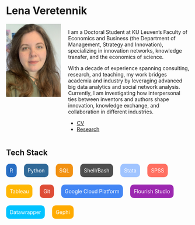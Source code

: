 # Lena Veretennik

<div style="display: flex; align-items: flex-start;">
  <img src="./photo_cv.jpg" alt="Lena Veretennik" style="width: 150px; height: auto; margin-right: 20px;">
  <div>
    <p>
      I am a Doctoral Student at KU Leuven’s Faculty of Economics and Business (the Department of Management, Strategy and Innovation), specializing in innovation networks, knowledge transfer, and the economics of science.
    </p>
    <p>
      With a decade of experience spanning consulting, research, and teaching, my work bridges academia and industry by leveraging advanced big data analytics and social network analysis. Currently, I am investigating how interpersonal ties between inventors and authors shape innovation, knowledge exchange, and collaboration in different industries.
    </p>
    <ul>
      <li><a href="./cv_veretennik_2024.pdf">CV</a></li>
      <li><a href="./research">Research</a></li>
    </ul>
  </div>
</div>

## Tech Stack

<div style="display: flex; flex-wrap: wrap; gap: 20px; margin-top: 1em;">

  <div style="display: flex; align-items: center; background-color: #276DC3; padding: 10px; border-radius: 10px; color: white;">
    <span>R</span>
  </div>
  
  <div style="display: flex; align-items: center; background-color: #306998; padding: 10px; border-radius: 10px; color: white;">
    <span>Python</span>
  </div>
  
  <div style="display: flex; align-items: center; background-color: #F29111; padding: 10px; border-radius: 10px; color: white;">
    <span>SQL</span>
  </div>
  
  <div style="display: flex; align-items: center; background-color: #4E4E4E; padding: 10px; border-radius: 10px; color: white;">
    <span>Shell/Bash</span>
  </div>
  
  <div style="display: flex; align-items: center; background-color: #A0C4FF; padding: 10px; border-radius: 10px; color: white;">
    <span>Stata</span>
  </div>
  
  <div style="display: flex; align-items: center; background-color: #FF6F61; padding: 10px; border-radius: 10px; color: white;">
    <span>SPSS</span>
  </div>
  
  <div style="display: flex; align-items: center; background-color: #FFB703; padding: 10px; border-radius: 10px; color: white;">
    <span>Tableau</span>
  </div>
  
  <div style="display: flex; align-items: center; background-color: #DE4C36; padding: 10px; border-radius: 10px; color: white;">
    <span>Git</span>
  </div>
  
  <div style="display: flex; align-items: center; background-color: #4285F4; padding: 10px; border-radius: 10px; color: white;">
    <span>Google Cloud Platform</span>
  </div>
  
  <div style="display: flex; align-items: center; background-color: #9C27B0; padding: 10px; border-radius: 10px; color: white;">
    <span>Flourish Studio</span>
  </div>
  
  <div style="display: flex; align-items: center; background-color: #00C3FF; padding: 10px; border-radius: 10px; color: white;">
    <span>Datawrapper</span>
  </div>
  
  <div style="display: flex; align-items: center; background-color: #FFAB00; padding: 10px; border-radius: 10px; color: white;">
    <span>Gephi</span>
  </div>

</div>
